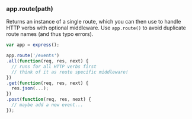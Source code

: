 <h3 id='app.route'>app.route(path)<span class="avaibility"></span> <span class="deprecated"></span></h3>

Returns an instance of a single route, which you can then use to handle HTTP verbs with optional middleware.
Use `app.route()` to avoid duplicate route names (and thus typo errors).

```js
var app = express();

app.route('/events')
.all(function(req, res, next) {
  // runs for all HTTP verbs first
  // think of it as route specific middleware!
})
.get(function(req, res, next) {
  res.json(...);
})
.post(function(req, res, next) {
  // maybe add a new event...
});
```
